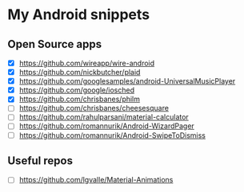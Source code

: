 # My Android snippets

## Open Source apps
- [x] https://github.com/wireapp/wire-android
- [x] https://github.com/nickbutcher/plaid
- [x] https://github.com/googlesamples/android-UniversalMusicPlayer
- [x] https://github.com/google/iosched
- [x] https://github.com/chrisbanes/philm
- [ ] https://github.com/chrisbanes/cheesesquare
- [ ] https://github.com/rahulparsani/material-calculator
- [ ] https://github.com/romannurik/Android-WizardPager
- [ ] https://github.com/romannurik/Android-SwipeToDismiss

## Useful repos
- [ ] https://github.com/lgvalle/Material-Animations

























